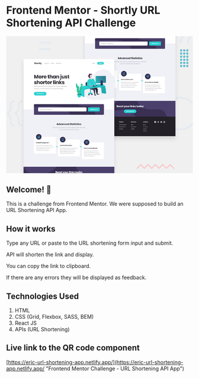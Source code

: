 # Frontend Mentor - Shortly URL Shortening API Challenge

![Design preview for the Shortly URL shortening API coding challenge](./design/desktop-preview.jpg)

## Welcome! 👋

This is a challenge from Frontend Mentor. We were supposed to build an URL Shortening API App.

## How it works

Type any URL or paste to the URL shortening form input and submit.

API will shorten the link and display.

You can copy the link to clipboard.

If there are any errors they will be displayed as feedback.

## Technologies Used

1. HTML
2. CSS (Grid, Flexbox, SASS, BEM)
3. React JS
4. APIs (URL Shortening)

## Live link to the QR code component

[https://eric-url-shortening-app.netlify.app/](https://eric-url-shortening-app.netlify.app/ "Frontend Mentor Challenge - URL Shortening API App")
